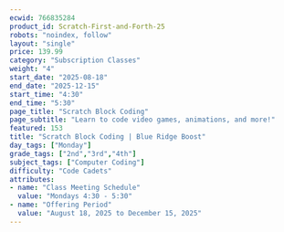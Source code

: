 ```yaml
---
ecwid: 766835284
product_id: Scratch-First-and-Forth-25
robots: "noindex, follow"
layout: "single"
price: 139.99
category: "Subscription Classes"
weight: "4"
start_date: "2025-08-18"
end_date: "2025-12-15"
start_time: "4:30"
end_time: "5:30"
page_title: "Scratch Block Coding"
page_subtitle: "Learn to code video games, animations, and more!"
featured: 153
title: "Scratch Block Coding | Blue Ridge Boost"
day_tags: ["Monday"]
grade_tags: ["2nd","3rd","4th"]
subject_tags: ["Computer Coding"]
difficulty: "Code Cadets"
attributes:
- name: "Class Meeting Schedule"
  value: "Mondays 4:30 - 5:30"
- name: "Offering Period"
  value: "August 18, 2025 to December 15, 2025"
---
```

